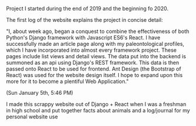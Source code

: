 Project I started during the end of 2019 and the beginning fo 2020. 

The first log of the website explains the project in concise detail:

"I, about week ago, began a conquest to combine the effectiveness of both Python's Django framework with Javascript ES6's React. I have successfully made an article page along with my paleontological profiles, which I have incorporated into almost every framework project. These pages include list views and detail views. The data put into the backend is summoned as an api using Django's REST framework. This data is then passed onto React to be used for frontend. Ant Design (the Bootstrap of React) was used for the website design itself. I hope to expand upon this more for it to become a plentiful Web Application."

(Sun January 5th, 5:46 PM)

I made this scrappy website out of Django + React when I was a freshman in high school and put together facts about animals and a log/journal for my personal website use
